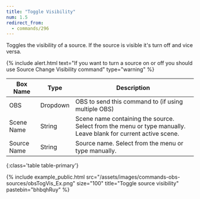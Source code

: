 ```yaml
---
title: "Toggle Visibility"
num: 1.5
redirect_from:
  - commands/296
---
```


Toggles the visibility of a source. If the source is visible it's turn off and vice versa.

{% include alert.html text="If you want to turn a source on or off you should use Source Change Visibility command" type="warning" %} 

| Box Name | Type | Description | 
|-------|--------|--------
|OBS|Dropdown|OBS to send this command to (if using multiple OBS)|
|Scene Name|	String	|Scene name containing the source. Select from the menu or type manually. Leave blank for current active scene.
|Source Name|	String|	Source name. Select from the menu or type manually. 
{:class='table table-primary'}

{% include example_public.html src="/assets/images/commands-obs-sources/obsTogVis_Ex.png" size="100" title="Toggle source visibility" pastebin="bhbqhRuy" %}  
